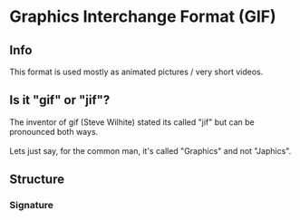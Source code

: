 # Graphics Interchange Format (GIF)

## Info
This format is used mostly as animated pictures / very short videos.<br>

## Is it "gif" or "jif"?
The inventor of gif (Steve Wilhite) stated its called "jif" but can be pronounced both ways.<br><br>
Lets just say, for the common man, it's called "Graphics" and not "Japhics".

## Structure

### Signature
